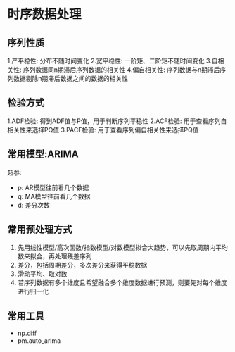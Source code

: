 # 时序数据处理
## 序列性质
1.严平稳性: 分布不随时间变化
2.宽平稳性: 一阶矩、二阶矩不随时间变化
3.自相关性: 序列数据同n期滞后序列数据的相关性
4.偏自相关性: 序列数据与n期滞后序列数据剔除n期滞后数据之间的数据的相关性

## 检验方式
1.ADF检验: 得到ADF值与P值，用于判断序列平稳性
2.ACF检验: 用于查看序列自相关性来选择PQ值
3.PACF检验: 用于查看序列偏自相关性来选择PQ值

## 常用模型:ARIMA
超参:
* p: AR模型往前看几个数据
* q: MA模型往前看几个数据
* d: 差分次数

## 常用预处理方式
1. 先用线性模型/高次函数/指数模型/对数模型拟合大趋势，可以先取周期内平均数来拟合，再处理残差序列
2. 差分，包括周期差分，多次差分来获得平稳数据
3. 滑动平均、取对数
4. 若序列数据有多个维度且希望融合多个维度数据进行预测，则要先对每个维度进行归一化

## 常用工具
* np.diff
* pm.auto_arima
